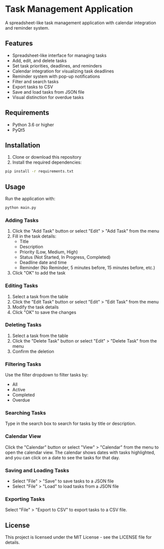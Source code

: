 # Task Management Application

A spreadsheet-like task management application with calendar integration and reminder system.

## Features

- Spreadsheet-like interface for managing tasks
- Add, edit, and delete tasks
- Set task priorities, deadlines, and reminders
- Calendar integration for visualizing task deadlines
- Reminder system with pop-up notifications
- Filter and search tasks
- Export tasks to CSV
- Save and load tasks from JSON file
- Visual distinction for overdue tasks

## Requirements

- Python 3.6 or higher
- PyQt5

## Installation

1. Clone or download this repository
2. Install the required dependencies:

```bash
pip install -r requirements.txt
```

## Usage

Run the application with:

```bash
python main.py
```

### Adding Tasks

1. Click the "Add Task" button or select "Edit" > "Add Task" from the menu
2. Fill in the task details:
   - Title
   - Description
   - Priority (Low, Medium, High)
   - Status (Not Started, In Progress, Completed)
   - Deadline date and time
   - Reminder (No Reminder, 5 minutes before, 15 minutes before, etc.)
3. Click "OK" to add the task

### Editing Tasks

1. Select a task from the table
2. Click the "Edit Task" button or select "Edit" > "Edit Task" from the menu
3. Modify the task details
4. Click "OK" to save the changes

### Deleting Tasks

1. Select a task from the table
2. Click the "Delete Task" button or select "Edit" > "Delete Task" from the menu
3. Confirm the deletion

### Filtering Tasks

Use the filter dropdown to filter tasks by:
- All
- Active
- Completed
- Overdue

### Searching Tasks

Type in the search box to search for tasks by title or description.

### Calendar View

Click the "Calendar" button or select "View" > "Calendar" from the menu to open the calendar view. The calendar shows dates with tasks highlighted, and you can click on a date to see the tasks for that day.

### Saving and Loading Tasks

- Select "File" > "Save" to save tasks to a JSON file
- Select "File" > "Load" to load tasks from a JSON file

### Exporting Tasks

Select "File" > "Export to CSV" to export tasks to a CSV file.

## License

This project is licensed under the MIT License - see the LICENSE file for details.